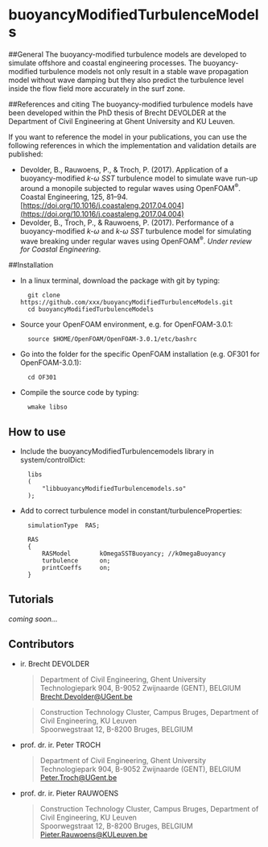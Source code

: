 buoyancyModifiedTurbulenceModels
================================

##General
The buoyancy-modified turbulence models are developed to simulate offshore 
and coastal engineering processes. The buoyancy-modified turbulence 
models not only result in a stable wave propagation model without wave 
damping but they also predict the turbulence level inside the flow field 
more accurately in the surf zone.

##References and citing
The buoyancy-modified turbulence models have been developed within the 
PhD thesis of Brecht DEVOLDER at the Department of Civil Engineering at 
Ghent University and KU Leuven.  

If you want to reference the model in your publications, you can use the 
following references in which the implementation and validation details 
are published:  
- Devolder, B., Rauwoens, P., & Troch, P. (2017). Application of a buoyancy-modified *k-ω SST* turbulence model to simulate wave run-up around a monopile subjected to regular waves using OpenFOAM<sup>®</sup>. Coastal Engineering, 125, 81–94. [https://doi.org/10.1016/j.coastaleng.2017.04.004](https://doi.org/10.1016/j.coastaleng.2017.04.004)
- Devolder, B., Troch, P., & Rauwoens, P. (2017). Performance of a buoyancy-modified *k-ω* and *k-ω SST* turbulence model for simulating wave breaking under regular waves using OpenFOAM<sup>®</sup>. *Under review for Coastal Engineering.*

##Installation
- In a linux terminal, download the package with git by typing:

        git clone https://github.com/xxx/buoyancyModifiedTurbulenceModels.git
        cd buoyancyModifiedTurbulenceModels

- Source your OpenFOAM environment, e.g. for OpenFOAM-3.0.1: 

        source $HOME/OpenFOAM/OpenFOAM-3.0.1/etc/bashrc        

- Go into the folder for the specific OpenFOAM installation (e.g. OF301 for OpenFOAM-3.0.1):

        cd OF301
        
- Compile the source code by typing:

		wmake libso

## How to use
- Include the buoyancyModifiedTurbulencemodels library in system/controlDict:

		libs
		(
			"libbuoyancyModifiedTurbulencemodels.so"
		);
		
- Add to correct turbulence model in constant/turbulenceProperties:

		simulationType  RAS;

		RAS
		{
			RASModel        kOmegaSSTBuoyancy; //kOmegaBuoyancy
			turbulence      on;
			printCoeffs     on;
		}


## Tutorials
*coming soon...*


## Contributors
- ir. Brecht DEVOLDER  

	> Department of Civil Engineering, Ghent University  
	> Technologiepark 904, B-9052 Zwijnaarde (GENT), BELGIUM  
	> <Brecht.Devolder@UGent.be>  
	
	> Construction Technology Cluster, Campus Bruges, Department of Civil Engineering, KU Leuven  
	> Spoorwegstraat 12, B-8200 Bruges, BELGIUM

	
- prof. dr. ir. Peter TROCH  

	> Department of Civil Engineering, Ghent University  
	> Technologiepark 904, B-9052 Zwijnaarde (GENT), BELGIUM  
	> <Peter.Troch@UGent.be>  

	
- prof. dr. ir. Pieter RAUWOENS  

	> Construction Technology Cluster, Campus Bruges, Department of Civil Engineering, KU Leuven  
	> Spoorwegstraat 12, B-8200 Bruges, BELGIUM  
	> <Pieter.Rauwoens@KULeuven.be>  
